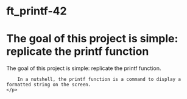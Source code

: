 # ft_printf-42

###

<diva lign="center">
<h1>The goal of this project is simple: replicate the printf function</h1>
	<p>
		The goal of this project is simple: replicate the printf function.

		In a nutshell, the printf function is a command to display a formatted string on the screen.
	</p>
</div>